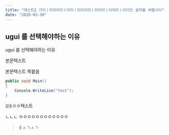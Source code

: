 ```yaml
---
title: "테스트2 기이ㅣ이이이이ㅣ이이ㅣ이이이이ㅣ이이이ㅣ이이이ㅣ이이인 글자를 써봅시다"
date: "2020-03-30"
---
```



## ugui 를 선택해야하는 이유

ugui 를 선택해야하는 이유

본문텍스트

본문텍스트
꽉붙음

```csharp
public void Main()
{
    Console.WriteLine("test");
}
```
`강조`ㅇㅇ텍스트


ㄴㄴㄴ
ㅇㅇㅇㅇㅇㅇㅇㅇㅇㅇㅇㅇ

> ㅔㅅㄱㅅㄱ